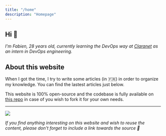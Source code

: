 ```yaml
---
title: "/home"
description: "Homepage"
---
```


## Hi :wave:

*I'm Fabien, 28 years old, currently learning the DevOps way at [Claranet](https://www.claranet.com/) as an intern in DevOps engineering.*

## About this website

When I got the time, I try to write some articles (in :fr:) in order to organize my knowledge. You can find the lastest articles just below.

This website is 100% open-source and the codebase is fully available on [this repo](https://github.com/fabienchevalier/fabienchevalier.github.io) in case of you wish to fork it for your own needs.

---

![](https://quotes-github-readme.vercel.app/api?type=horizontal&theme=dark)

*If you find anything interesting on this website and wish to reuse the content, please don't forget to include a link towards the source :pray:*
